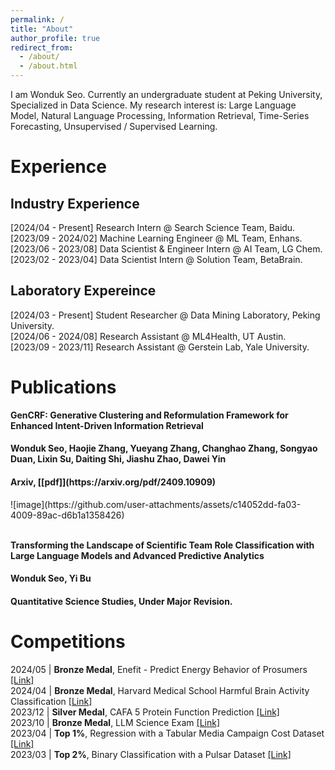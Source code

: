 ```yaml
---
permalink: /
title: "About"
author_profile: true
redirect_from: 
  - /about/
  - /about.html
---
```


I am Wonduk Seo. Currently an undergraduate student at Peking University, Specialized in Data Science. My research interest is: Large Language Model, Natural Language Processing, Information Retrieval, Time-Series Forecasting, Unsupervised / Supervised Learning.

# Experience
## Industry Experience
[2024/04 - Present] Research Intern @ Search Science Team, Baidu.<br/>
[2023/09 - 2024/02] Machine Learning Engineer @ ML Team, Enhans.<br/>
[2023/06 - 2023/08] Data Scientist & Engineer Intern @ AI Team, LG Chem.<br/>
[2023/02 - 2023/04] Data Scientist Intern @ Solution Team, BetaBrain.<br/>

## Laboratory Expereince
[2024/03 - Present] Student Researcher @ Data Mining Laboratory, Peking University.<br/>
[2024/06 - 2024/08] Research Assistant @ ML4Health, UT Austin.<br/>
[2023/09 - 2023/11] Research Assistant @ Gerstein Lab, Yale University.<br/>

# Publications
<b>GenCRF: Generative Clustering and Reformulation Framework for Enhanced Intent-Driven Information Retrieval</b><br/>
<h4><b>Wonduk Seo</b>, Haojie Zhang, Yueyang Zhang, Changhao Zhang, Songyao Duan, Lixin Su, Daiting Shi, Jiashu Zhao, Dawei Yin<br/></h4>
<h4>Arxiv, [[pdf]](https://arxiv.org/pdf/2409.10909)<br/></h4>
![image](https://github.com/user-attachments/assets/c14052dd-fa03-4009-89ac-d6b1a1358426)<br/><br/>

<b>Transforming the Landscape of Scientific Team Role Classification with Large Language Models and Advanced Predictive Analytics</b><br/>
<h4><b>Wonduk Seo</b>, Yi Bu<br/></h4>
<h4>Quantitative Science Studies, Under Major Revision. <br/></h4>

# Competitions
2024/05 | <b>Bronze Medal</b>, Enefit - Predict Energy Behavior of Prosumers [[Link]](https://www.kaggle.com/competitions/predict-energy-behavior-of-prosumers)<br/>
2024/04 | <b>Bronze Medal</b>, Harvard Medical School Harmful Brain Activity Classification [[Link]](https://www.kaggle.com/competitions/hms-harmful-brain-activity-classification)<br/>
2023/12 | <b>Silver Medal</b>, CAFA 5 Protein Function Prediction [[Link]](https://www.kaggle.com/competitions/cafa-5-protein-function-prediction)<br/>
2023/10 | <b>Bronze Medal</b>, LLM Science Exam [[Link]](https://www.kaggle.com/competitions/kaggle-llm-science-exam)<br/>
2023/04 | <b>Top 1%</b>, Regression with a Tabular Media Campaign Cost Dataset [[Link]](https://www.kaggle.com/competitions/playground-series-s3e11)<br/>
2023/03 | <b>Top 2%</b>, Binary Classification with a Pulsar Dataset [[Link]](https://www.kaggle.com/competitions/playground-series-s3e10)<br/>


